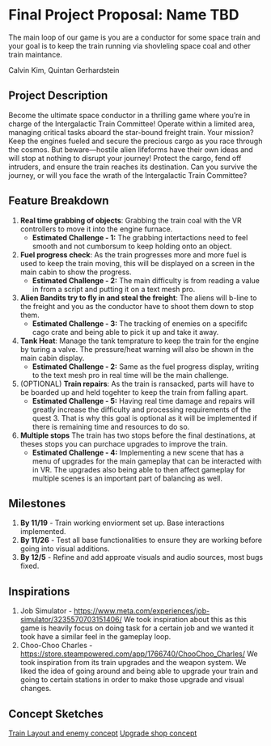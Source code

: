 # Final Project Proposal: Name TBD

The main loop of our game is you are a conductor for some space train and your goal is to keep the train running via shovleling space coal and other train maintance.

Calvin Kim, Quintan Gerhardstein

## Project Description

Become the ultimate space conductor in a thrilling game where you’re in charge of the Intergalactic Train Committee! Operate within a limited area, managing critical tasks aboard the star-bound freight train. Your mission? Keep the engines fueled and secure the precious cargo as you race through the cosmos. But beware—hostile alien lifeforms have their own ideas and will stop at nothing to disrupt your journey! Protect the cargo, fend off intruders, and ensure the train reaches its destination. Can you survive the journey, or will you face the wrath of the Intergalactic Train Committee?

## Feature Breakdown

1. **Real time grabbing of objects**: Grabbing the train coal with the VR controllers to move it into the engine furnace. 
   - **Estimated Challenge - 1:** The grabbing intertactions need to feel smooth and not cumborsum to keep holding onto an object.
2. **Fuel progress check**: As the train progresses more and more fuel is used to keep the train moving, this will be displayed on a screen in the main cabin to show the progress.
   - **Estimated Challenge - 2:** The main difficulty is from reading a value in from a script and putting it on a text mesh pro.
3. **Alien Bandits try to fly in and steal the freight**: The aliens will b-line to the freight and you as the conductor have to shoot them down to stop them.
   - **Estimated Challenge - 3:** The tracking of enemies on a specififc cago crate and being able to pick it up and take it away.
4. **Tank Heat**: Manage the tank temprature to keep the train for the engine by turing a valve. The pressure/heat warning will also be shown in the main cabin display. 
   - **Estimated Challenge - 2:** Same as the fuel progress display, writing to the text mesh pro in real  time will be the main challenge.
5. (OPTIONAL) **Train repairs**: As the train is ransacked, parts will have to be boarded up and held togehter to keep the train from falling apart.
   - **Estimated Challenge - 5:** Having real time damage and repairs will greatly increase the difficulty and processing requirements of the quest 3. That is why this goal is optional as it will be implemented if there is remaining time and resources to do so. 
6. **Multiple stops** The train has two stops before the final destinations, at theses stops you can purchace upgrades to improve the train.
   - **Estimated Challenge - 4:** Implementing a new scene that has a menu of upgrades for the main gameplay that can be interacted with in VR. The upgrades also being able to then affect gameplay for multiple scenes is an important part of balancing as well. 

## Milestones

1. **By 11/19** - Train working enviorment set up. Base interactions implemented.
2. **By 11/26** - Test all base functionalities to ensure they are working before going into visual additions.
3. **By 12/5** - Refine and add approate visuals and audio sources, most bugs fixed.

## Inspirations 
1. Job Simulator - https://www.meta.com/experiences/job-simulator/3235570703151406/
We took inspiration about this as this game is heavily focus on doing task for a certain job and we wanted it took have a similar feel in the gameplay loop.
2. Choo-Choo Charles - https://store.steampowered.com/app/1766740/ChooChoo_Charles/
We took inspiration from its train upgrades and the weapon system. We liked the idea of going around and being able to upgrade your train and going to certain stations in order to make those upgrade and visual changes.

## Concept Sketches
[Train Layout and enemy concept](https://github.com/caki9282/VRArcade/blob/main/Images/Train%20Layout.png)
[Upgrade shop concept](https://github.com/caki9282/VRArcade/blob/main/Images/Shop.png)

